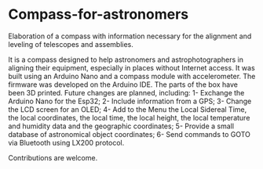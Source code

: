 # Compass-for-astronomers
Elaboration of a compass with information necessary for the alignment and leveling of telescopes and assemblies.

It is a compass designed to help astronomers and astrophotographers in aligning their equipment, especially in places without Internet access.
It was built using an Arduino Nano and a compass module with accelerometer.
The firmware was developed on the Arduino IDE.
The parts of the box have been 3D printed.
Future changes are planned, including:
1- Exchange the Arduino Nano for the Esp32;
2- Include information from a GPS;
3- Change the LCD screen for an OLED;
4- Add to the Menu the Local Sidereal Time, the local coordinates, the local time, the local height, the local temperature and humidity data and the geographic coordinates;
5- Provide a small database of astronomical object coordinates;
6- Send commands to GOTO via Bluetooth using LX200 protocol.

Contributions are welcome.
